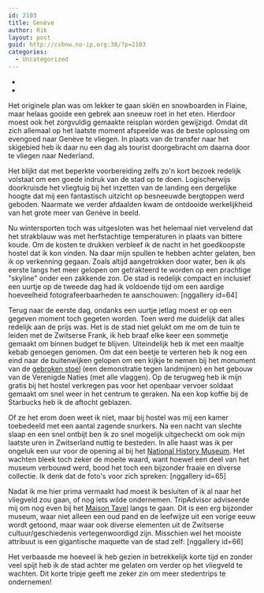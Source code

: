 ```yaml
---
id: 2103
title: Genève
author: Rik
layout: post
guid: http://csbnw.no-ip.org:38/?p=2103
categories:
  - Uncategorized
---
```

-
-
Het originele plan was om lekker te gaan skiën en snowboarden in Flaine, maar helaas gooide een gebrek aan sneeuw roet in het eten. Hierdoor moest ook het zorgvuldig gemaakte reisplan worden gewijzigd. Omdat dit zich allemaal op het laatste moment afspeelde was de beste oplossing om evengoed naar Genève te vliegen. In plaats van de transfer naar het skigebied heb ik daar nu een dag als tourist doorgebracht om daarna door te vliegen naar Nederland.

Het blijkt dat met beperkte voorbereiding zelfs zo'n kort bezoek redelijk volstaat om een goede indruk van de stad op te doen. Logischerwijs doorkruisde het vliegtuig bij het inzetten van de landing een dergelijke hoogte dat mij een fantastisch uitzicht op besneeuwde bergtoppen werd geboden. Naarmate we verder afdaalden kwam de ontdooide werkelijkheid van het grote meer van Genève in beeld.

Nu wintersporten toch was uitgesloten was het helemaal niet vervelend dat het strakblauw was met herfstachtige temperaturen in plaats van bittere koude. Om de kosten te drukken verbleef ik de nacht in het goedkoopste hostel dat ik kon vinden. Na daar mijn spullen te hebben achter gelaten, ben ik op verkenning gegaan. Zoals altijd aangetrokken door water, ben ik als eerste langs het meer gelopen om getrakteerd te worden op een prachtige "skyline" onder een zakkende zon. De stad is redelijk compact en inclusief een uurtje op de tweede dag had ik voldoende tijd om een aardige hoeveelheid fotografeerbaarheden te aanschouwen:
[nggallery id=64]

Terug naar de eerste dag, ondanks een uurtje jetlag moest er op een gegeven moment toch gegeten worden. Toen werd me duidelijk dat alles redelijk aan de prijs was. Het is de stad niet gelukt om me om de tuin te leiden met de Zwitserse Frank, ik heb braaf elke keer een sommetje gemaakt om binnen budget te blijven. Uiteindelijk heb ik met een maaltje kebab genoegen genomen. Om dat een beetje te verteren heb ik nog een eind naar de buitenwijken gelopen om een kijkje te nemen bij het monument van de [gebroken stoel](http://www.tripadvisor.co.uk/Attraction_Review-g188057-d6942259-Reviews-Broken_Chair_Sculpture-Geneva.html) (een demonstratie tegen landmijnen) en het gebouw van de Verenigde Naties (met alle vlaggen). Op de terugweg heb ik mijn gratis bij het hostel verkregen pas voor het openbaar vervoer soldaat gemaakt om snel weer in het centrum te geraken. Na een kop koffie bij de Starbucks heb ik de aftocht geblazen.

Of ze het erom doen weet ik niet, maar bij hostel was mij een kamer toebedeeld met een aantal zagende snurkers. Na een nacht van slechte slaap en een snel ontbijt ben ik zo snel mogelijk uitgecheckt om ook mijn laatste uren in Zwitserland nuttig te besteden. In alle haast was ik per ongeluk een uur voor de opening al bij het [National History Museum](http://www.tripadvisor.nl/Attraction_Review-g188057-d542797-Reviews-Museum_of_Natural_History_Museum_d_Histoire_naturelle-Geneva.html). Het wachten bleek toch zeker de moeite waard, want hoewel een deel van het museum verbouwd werd, bood het toch een bijzonder fraaie en diverse collectie. Ik denk dat de foto's voor zich spreken:
[nggallery id=65]

Nadat ik me hier prima vermaakt had moest ik besluiten of ik al naar het vliegveld zou gaan, of nog iets wilde ondernemen. TripAdvisor adviseerde mij om nog even bij het [Maison Tavel](http://www.tripadvisor.co.uk/Attraction_Review-g188057-d195989-Reviews-Maison_Tavel-Geneva.html) langs te gaan. Dit is een erg bijzonder museum, waar niet alleen een oud pand en de leefwijze uit een vorige eeuw wordt getoond, maar waar ook diverse elementen uit de Zwitserse cultuur/geschiedenis vertegenwoordigd zijn. Misschien wel het mooiste attribuut is een gigantische maquette van de stad zelf:
[nggallery id=66]

Het verbaasde me hoeveel ik heb gezien in betrekkelijk korte tijd en zonder veel spijt heb ik de stad achter me gelaten om verder op het vliegveld te wachten. Dit korte tripje geeft me zeker zin om meer stedentrips te ondernemen!